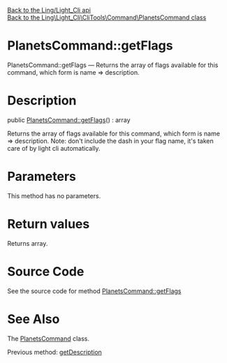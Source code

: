 [Back to the Ling/Light_Cli api](https://github.com/lingtalfi/Light_Cli/blob/master/doc/api/Ling/Light_Cli.md)<br>
[Back to the Ling\Light_Cli\CliTools\Command\PlanetsCommand class](https://github.com/lingtalfi/Light_Cli/blob/master/doc/api/Ling/Light_Cli/CliTools/Command/PlanetsCommand.md)


PlanetsCommand::getFlags
================



PlanetsCommand::getFlags — Returns the array of flags available for this command, which form is name => description.




Description
================


public [PlanetsCommand::getFlags](https://github.com/lingtalfi/Light_Cli/blob/master/doc/api/Ling/Light_Cli/CliTools/Command/PlanetsCommand/getFlags.md)() : array




Returns the array of flags available for this command, which form is name => description.
Note: don't include the dash in your flag name, it's taken care of by light cli automatically.




Parameters
================

This method has no parameters.


Return values
================

Returns array.








Source Code
===========
See the source code for method [PlanetsCommand::getFlags](https://github.com/lingtalfi/Light_Cli/blob/master/CliTools/Command/PlanetsCommand.php#L87-L95)


See Also
================

The [PlanetsCommand](https://github.com/lingtalfi/Light_Cli/blob/master/doc/api/Ling/Light_Cli/CliTools/Command/PlanetsCommand.md) class.

Previous method: [getDescription](https://github.com/lingtalfi/Light_Cli/blob/master/doc/api/Ling/Light_Cli/CliTools/Command/PlanetsCommand/getDescription.md)<br>

